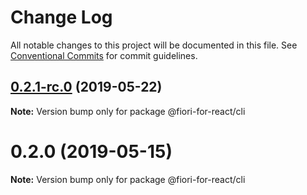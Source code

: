 # Change Log

All notable changes to this project will be documented in this file.
See [Conventional Commits](https://conventionalcommits.org) for commit guidelines.

## [0.2.1-rc.0](https://github.com/SAP/fiori-for-react/compare/v0.2.0...v0.2.1-rc.0) (2019-05-22)

**Note:** Version bump only for package @fiori-for-react/cli





# 0.2.0 (2019-05-15)

**Note:** Version bump only for package @fiori-for-react/cli
